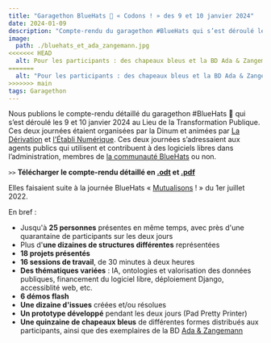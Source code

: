 ```yaml
---
title: "Garagethon BlueHats 🧢 « Codons ! » des 9 et 10 janvier 2024"
date: 2024-01-09
description: "Compte-rendu du garagethon #BlueHats qui s’est déroulé les 9 et 10 janvier 2024"
image:
  path: ./bluehats_et_ada_zangemann.jpg
<<<<<<< HEAD
  alt: Pour les participants : des chapeaux bleus et la BD Ada & Zangemann !
=======
  alt: "Pour les participants : des chapeaux bleus et la BD Ada & Zangemann !"
>>>>>>> main
tags: Garagethon
---
```


Nous publions le compte-rendu détaillé du garagethon #BlueHats 🧢 qui s’est déroulé les 9 et 10 janvier 2024 au Lieu de la Transformation Publique. Ces deux journées étaient organisées par la Dinum et animées par [La Dérivation](https://dérivation.fr/) et [l'Établi Numérique](https://letab.li/). Ces deux journées s’adressaient aux agents publics qui utilisent et contribuent à des logiciels libres dans l’administration, membres de [la communauté BlueHats](https://code.gouv.fr/fr/contact/espaces-communication-bluehats/) ou non.

`>>` **Télécharger le compte-rendu détaillé en [.odt](/docs/CR_Garagethon_BlueHats_janvier_2024.odt) et [.pdf](/docs/CR_Garagethon_BlueHats_janvier_2024.pdf)**


Elles faisaient suite à la journée BlueHats « [Mutualisons](https://code.gouv.fr/fr/bluehats/mutualisons-2022/) ! » du 1er juillet 2022.

En bref :

- Jusqu'à **25 personnes** présentes en même temps, avec près d'une quarantaine de participants sur les deux jours
- Plus d'**une dizaines de structures différentes** représentées
- **18 projets présentés**
- **16 sessions de travail**, de 30 minutes à deux heures
- **Des thématiques variées** : IA, ontologies et valorisation des données publiques, financement du logiciel libre, déploiement Django, accessiblité web, etc.
- **6 démos flash**
- **Une dizaine d'issues** créées et/ou résolues
- **Un prototype développé** pendant les deux jours (Pad Pretty Printer)
- **Une quinzaine de chapeaux bleus** de différentes formes distribués aux participants, ainsi que des exemplaires de la BD [Ada & Zangemann](https://cfeditions.com/ada/)
